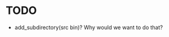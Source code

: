 <!--
SPDX-FileCopyrightText: 2024 Thomas Mathys
SPDX-License-Identifier: MIT
-->

# TODO
* add_subdirectory(src bin)? Why would we want to do that?
